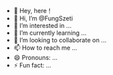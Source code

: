 - 👋 Hey, here！
- 👋 Hi, I’m @FungSzeti
- 👀 I’m interested in ...
- 🌱 I’m currently learning ...
- 💞️ I’m looking to collaborate on ...
- 📫 How to reach me ...
- 😄 Pronouns: ...
- ⚡ Fun fact: ...

<!---
FungSzeti/FungSzeti is a ✨ special ✨ repository because its `README.md` (this file) appears on your GitHub profile.
You can click the Preview link to take a look at your changes.
--->
